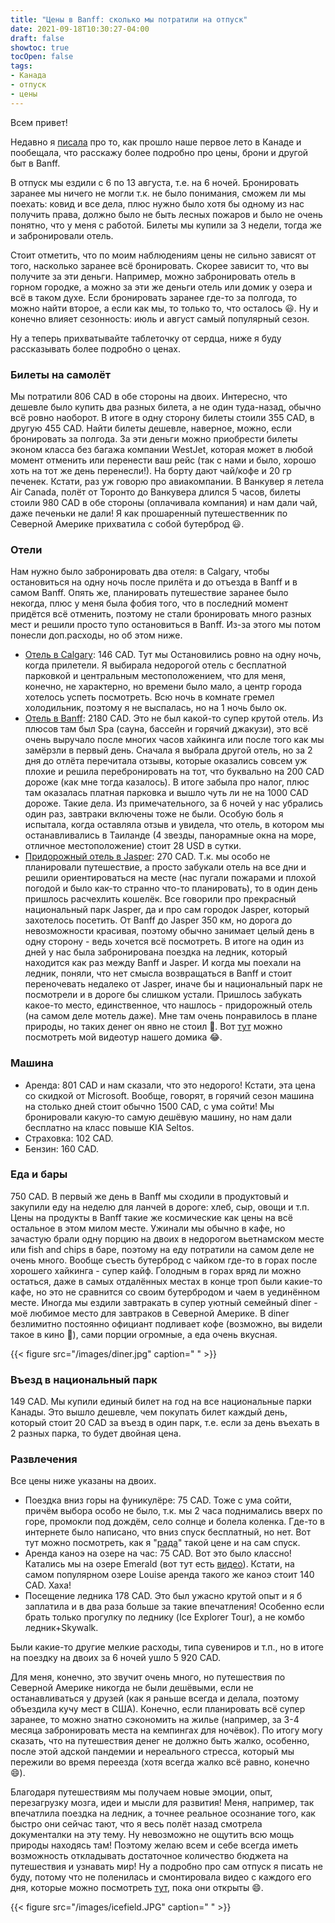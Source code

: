 ```yaml
---
title: "Цены в Banff: сколько мы потратили на отпуск"
date: 2021-09-18T10:30:27-04:00
draft: false
showtoc: true
tocOpen: false
tags:
- Канада
- отпуск
- цены
---
```

Всем привет!

Недавно я [писала](https://natashakatson.com/ru/posts/first-summer-in-canada/?utm_source=another_post) про то, как прошло наше первое лето в Канаде и пообещала, что расскажу более подробно про цены, брони и другой быт в Banff.  

В отпуск мы ездили с 6 по 13 августа, т.е. на 6 ночей. Бронировать заранее мы ничего не могли т.к. не было понимания, сможем ли мы поехать: ковид и все дела, плюс нужно было хотя бы одному из нас получить права, должно было не быть лесных пожаров и было не очень понятно, что у меня с работой. Билеты мы купили за 3 недели, тогда же и забронировали отель.

Стоит отметить, что по моим наблюдениям цены не сильно зависят от того, насколько заранее всё бронировать. Скорее зависит то, что вы получите за эти деньги. Например, можно забронировать отель в горном городке, а можно за эти же деньги отель или домик у озера и всё в таком духе. Если бронировать заранее где-то за полгода, то можно найти второе, а если как мы, то только то, что осталось 😃. Ну и конечно влияет сезонность: июль и август самый популярный сезон.

Ну а теперь прихватывайте таблеточку от сердца, ниже я буду рассказывать более подробно о ценах.

### Билеты на самолёт
Мы потратили 806 CAD в обе стороны на двоих. Интересно, что дешевле было купить два разных билета, а не один туда-назад, обычно всё ровно наоборот. В итоге в одну сторону билеты стоили 355 CAD, в другую 455 CAD. Найти билеты дешевле, наверное, можно, если бронировать за полгода. За эти деньги можно приобрести билеты эконом класса без багажа компании WestJet, которая может в любой момент отменить или перенести ваш рейс (так с нами и было, хорошо хоть на тот же день перенесли!). На борту дают чай/кофе и 20 гр печенек. Кстати, раз уж говорю про авиакомпании. В Ванкувер я летела Air Canada, полёт от Торонто до Ванкувера длился 5 часов, билеты стоили 980 CAD в обе стороны (оплачивала компания) и нам дали чай, даже печеньки не дали! Я как прошаренный путешественник по Северной Америке прихватила с собой бутерброд 😃.
### Отели
Нам нужно было забронировать два отеля: в Calgary, чтобы остановиться на одну ночь после прилёта и до отъезда в Banff и в самом Banff. Опять же, планировать путешествие заранее было некогда, плюс у меня была фобия того, что в последний момент придётся всё отменить, поэтому не стали бронировать много разных мест и решили просто тупо остановиться в Banff. Из-за этого мы потом понесли доп.расходы, но об этом ниже.
- [Отель в Calgary](https://www.booking.com/hotel/ca/regency-suites.html): 146 CAD. Тут мы Остановились ровно на одну ночь, когда прилетели. Я выбирала недорогой отель с бесплатной парковкой и центральным местоположением, что для меня, конечно, не характерно, но времени было мало, а центр города хотелось успеть посмотреть. Всю ночь в комнате гремел холодильник, поэтому я не выспалась, но на 1 ночь было ок.  
- [Отель в Banff](https://www.booking.com/hotel/ca/delta-banff-royal-canadian-lodge.html): 2180 CAD.
Это не был какой-то супер крутой отель. Из плюсов там был Spa (сауна, бассейн и горячий джакузи), это всё очень выручало после многих часов хайкинга или после того как мы замёрзли в первый день. Сначала я выбрала другой отель, но за 2 дня до отлёта перечитала отзывы, которые оказались совсем уж плохие и решила перебронировать на тот, что буквально на 200 CAD дороже (как мне тогда казалось). В итоге забыла про налог, плюс там оказалась платная парковка и вышло чуть ли не на 1000 CAD дороже. Такие дела. Из примечательного, за 6 ночей у нас убрались один раз, завтраки включены тоже не были. Особую боль я испытала, когда оставляла отзыв и увидела, что отель, в котором мы останавливались в Таиланде (4 звезды, панорамные окна на море, отличное местоположение) стоит 28 USD в сутки.  
- [Придорожный отель в Jasper](https://www.booking.com/hotel/ca/sunwapta-falls-resort.html): 270 CAD. Т.к. мы особо не планировали путешествие, а просто забукали отель на все дни и решили ориентироваться на месте (нас пугали пожарами и плохой погодой и было как-то странно что-то планировать), то в один день пришлось расчехлить кошелёк. Все говорили про прекрасный национальный парк Jasper, да и про сам городок Jasper, который захотелось посетить. От Banff до Jasper 350 км, но дорога до невозможности красивая, поэтому обычно занимает целый день в одну сторону - ведь хочется всё посмотреть. В итоге на один из дней у нас была забронирована поездка на ледник, который находится как раз между Banff и Jasper. И когда мы поехали на ледник, поняли, что нет смысла возвращаться в Banff и стоит переночевать недалеко от Jasper, иначе бы и национальный парк не посмотрели и в дороге бы слишком устали. Пришлось забукать какое-то место, единственное, что нашлось - придорожный отель (на самом деле мотель даже). Мне там очень понравилось в плане природы, но таких денег он явно не стоил 🙂. Вот [тут](https://youtu.be/mPHYhJEUnko?t=2093) можно посмотреть мой видеотур нашего домика 😂. 
### Машина
- Аренда: 801 CAD и нам сказали, что это недорого! Кстати, эта цена со скидкой от Microsoft. Вообще, говорят, в горячий сезон машина на столько дней стоит обычно 1500 CAD, с ума сойти! Мы бронировали какую-то самую дешёвую машину, но нам дали бесплатно на класс повыше KIA Seltos.  
- Страховка: 102 CAD.  
- Бензин: 160 CAD.  
### Еда и бары 
750 CAD. В первый же день в Banff мы сходили в продуктовый и закупили еду на неделю для ланчей в дороге: хлеб, сыр, овощи и т.п. Цены на продукты в Banff такие же космические как цены на всё остальное в этом милом месте. Ужинали мы обычно в кафе, но зачастую брали одну порцию на двоих в недорогом вьетнамском месте или fish and chips в баре, поэтому на еду потратили на самом деле не очень много. Вообще съесть бутерброд с чайком где-то в горах после хорошего хайкинга  - супер кайф. Голодным в горах вряд ли можно остаться, даже в самых отдалённых местах в конце троп были какие-то кафе, но это не сравнится со своим бутербродом и чаем в уединённом месте. Иногда мы ездили завтракать в супер уютный семейный diner - моё любимое место для завтраков в Северной Америке. В diner безлимитно постоянно официант подливает кофе (возможно, вы видели такое в кино 🙂), сами порции огромные, а еда очень вкусная.

{{< figure src="/images/diner.jpg" caption=" " >}}

### Въезд в национальный парк
149 CAD. Мы купили единый билет на год на все национальные парки Канады. Это вышло дешевле, чем покупать билет каждый день, который стоит 20 CAD за въезд в один парк, т.е. если за день въехать в 2 разных парка, то будет двойная цена.  
### Развлечения 
Все цены ниже указаны на двоих.
- Поездка вниз горы на фуникулёре: 75 CAD. Тоже с ума сойти, причём выбора особо не было, т.к. мы 2 часа поднимались вверх по горе, промокли под дождём, село солнце и болела коленка. Где-то в интернете было написано, что вниз спуск бесплатный, но нет. Вот тут можно посмотреть, как я "[рада](https://youtu.be/5S6JadVGtZ8?t=1980)" такой цене и на сам спуск.
- Аренда каноэ на озере на час: 75 CAD. Вот это было классно! Катались мы на озере Emerald (вот тут есть [видео](https://youtu.be/ntzvdL4r3h8?t=937)). Кстати, на самом популярном озере Louise аренда такого же каноэ стоит 140 CAD. Хаха!  
- Посещение ледника 178 CAD. Это был ужасно крутой опыт и я б заплатила и в два раза больше за такие впечатления! Особенно если брать только прогулку по леднику (Ice Explorer Tour), а не комбо ледник+Skywalk.  

Были какие-то другие мелкие расходы, типа сувениров и т.п., но в итоге на поездку на двоих за 6 ночей ушло 5 920 CAD.

Для меня, конечно, это звучит очень много, но путешествия по Северной Америке никогда не были дешёвыми, если не останавливаться у друзей (как я раньше всегда и делала, поэтому объездила кучу мест в США). Конечно, если планировать всё супер заранее, то можно знатно сэкономить на жилье (например, за 3-4 месяца забронировать места на кемпингах для ночёвок).
По итогу могу сказать, что на путешествия денег не должно быть жалко, особенно, после этой адской пандемии и нереального стресса, который мы пережили во время переезда (хотя всегда жалко всё равно, конечно 😄). 

Благодаря путешествиям мы получаем новые эмоции, опыт, перезагрузку мозга, идеи и мысли для развития! Меня, например, так впечатлила поездка на ледник, а точнее реальное осознание того, как быстро они сейчас тают, что я весь полёт назад смотрела документалки на эту тему. Ну невозможно не ощутить всю мощь природы находясь там! Поэтому желаю всем и себе всегда иметь возможность откладывать достаточное количество бюджета на путешествия и узнавать мир! Ну а подробно про сам отпуск я писать не буду, потому что не поленилась и смонтировала видео с каждого его дня, которые можно посмотреть [тут](https://www.youtube.com/playlist?list=PLr683ReDaQTH7VTRcIxXJCBZNqC9uZnAe), пока они открыты 😄.

{{< figure src="/images/icefield.JPG" caption=" " >}}





